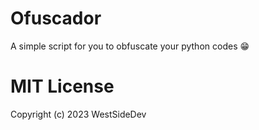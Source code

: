 # Ofuscador
A simple script for you to obfuscate your python codes 😁
# MIT License
Copyright (c) 2023 WestSideDev 
